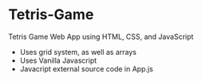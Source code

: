 # Tetris-Game
Tetris Game Web App using HTML, CSS, and JavaScript


* Uses grid system, as well as arrays
* Uses Vanilla Javascript
* Javacript external source code in App.js
